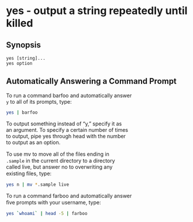 # yes - output a string repeatedly until killed

## Synopsis

`yes [string]...`  
`yes option`   

## Automatically Answering a Command Prompt

To run a command barfoo and automatically answer  
`y` to all of its prompts, type:  
```sh
yes | barfoo
```

To output something instead of “y,” specify it as  
an argument. To specify a certain number of times  
to output, pipe yes through head with the number  
to output as an option.  

To use mv to move all of the ﬁles ending in  
`.sample` in the current directory to a directory  
called live, but answer no to overwriting any  
existing ﬁles, type:  

```sh
yes n | mv *.sample live
```

To run a command farboo and automatically answer  
ﬁve prompts with your username, type:  
```sh
yes `whoami` | head -5 | farboo
```
